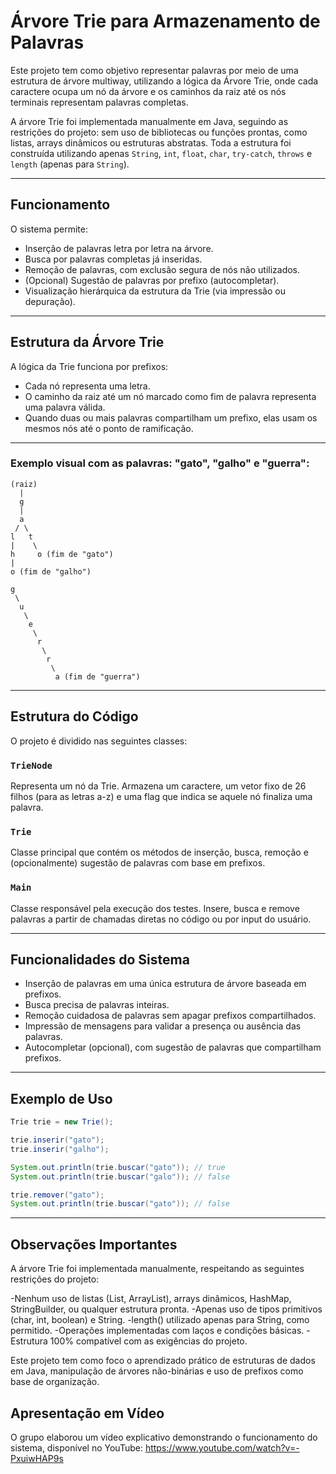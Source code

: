 # Árvore Trie para Armazenamento de Palavras

Este projeto tem como objetivo representar palavras por meio de uma estrutura de árvore multiway, utilizando a lógica da Árvore Trie, onde cada caractere ocupa um nó da árvore e os caminhos da raiz até os nós terminais representam palavras completas.

A árvore Trie foi implementada manualmente em Java, seguindo as restrições do projeto: sem uso de bibliotecas ou funções prontas, como listas, arrays dinâmicos ou estruturas abstratas. Toda a estrutura foi construída utilizando apenas `String`, `int`, `float`, `char`, `try-catch`, `throws` e `length` (apenas para `String`).

---

## Funcionamento

O sistema permite:

- Inserção de palavras letra por letra na árvore.
- Busca por palavras completas já inseridas.
- Remoção de palavras, com exclusão segura de nós não utilizados.
- (Opcional) Sugestão de palavras por prefixo (autocompletar).
- Visualização hierárquica da estrutura da Trie (via impressão ou depuração).

---

## Estrutura da Árvore Trie

A lógica da Trie funciona por prefixos:

- Cada nó representa uma letra.
- O caminho da raiz até um nó marcado como fim de palavra representa uma palavra válida.
- Quando duas ou mais palavras compartilham um prefixo, elas usam os mesmos nós até o ponto de ramificação.

---

### Exemplo visual com as palavras: "gato", "galho" e "guerra":

```
(raiz)
  |
  g
  |
  a
 / \
l   t
|    \
h     o (fim de "gato")
|
o (fim de "galho")

g
 \
  u
   \
    e
     \
      r
       \
        r
         \
          a (fim de "guerra")
```

---

## Estrutura do Código

O projeto é dividido nas seguintes classes:

### `TrieNode`
Representa um nó da Trie. Armazena um caractere, um vetor fixo de 26 filhos (para as letras a-z) e uma flag que indica se aquele nó finaliza uma palavra.

### `Trie`
Classe principal que contém os métodos de inserção, busca, remoção e (opcionalmente) sugestão de palavras com base em prefixos.

### `Main`
Classe responsável pela execução dos testes. Insere, busca e remove palavras a partir de chamadas diretas no código ou por input do usuário.

---

## Funcionalidades do Sistema

- Inserção de palavras em uma única estrutura de árvore baseada em prefixos.
- Busca precisa de palavras inteiras.
- Remoção cuidadosa de palavras sem apagar prefixos compartilhados.
- Impressão de mensagens para validar a presença ou ausência das palavras.
- Autocompletar (opcional), com sugestão de palavras que compartilham prefixos.

---

## Exemplo de Uso

```java
Trie trie = new Trie();

trie.inserir("gato");
trie.inserir("galho");

System.out.println(trie.buscar("gato")); // true
System.out.println(trie.buscar("galo")); // false

trie.remover("gato");
System.out.println(trie.buscar("gato")); // false
```

---

## Observações Importantes
A árvore Trie foi implementada manualmente, respeitando as seguintes restrições do projeto:

-Nenhum uso de listas (List, ArrayList), arrays dinâmicos, HashMap, StringBuilder, ou qualquer estrutura pronta.
-Apenas uso de tipos primitivos (char, int, boolean) e String.
-length() utilizado apenas para String, como permitido.
-Operações implementadas com laços e condições básicas.
-Estrutura 100% compatível com as exigências do projeto.

Este projeto tem como foco o aprendizado prático de estruturas de dados em Java, manipulação de árvores não-binárias e uso de prefixos como base de organização.

## Apresentação em Vídeo
O grupo elaborou um vídeo explicativo demonstrando o funcionamento do sistema, disponível no YouTube:
https://www.youtube.com/watch?v=-PxuiwHAP9s
